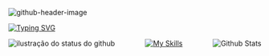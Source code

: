![github-header-image](https://i.imgur.com/2EHwV3C.jpeg)

<a href="https://git.io/typing-svg"><img src="https://readme-typing-svg.herokuapp.com?font=Fira+Code&size=19&duration=3500&pause=1000&color=FFA4C7&width=587&separator=%3E&lines=System.out.println(%22Hello%2C+World!%22);%3Eecho+%22Hello%2C+World!%22;%3EConsole.WriteLine(%22Hello%2C+World!%22);%3Ecout+%3C%3C+%22Hello%2C+World!%22+%3C%3C+endl;%3Econsole.log(%22Hello%2C+World!%22);%3ESELECT+nome++FROM+pessoas++WHERE+nome+%3D+'Fabio';" alt="Typing SVG" />
</a>

<p align="center">
<img align='left' src="https://github-readme-stats.vercel.app/api?username=notfabo&show_icons=true&title_color=FFFFFF&text_color=FFFFFF&icon_color=FFFFFF&bg_color=0D1017&cache_seconds=2300&hide_border=true" alt="ilustração do status do github">
  
<img
        align="right"
        src="https://github-readme-stats.vercel.app/api/top-langs/?username=notfabo&show_icons=true&title_color=FFFFFF&text_color=FFFFFF&icon_color=FFFFFF&bg_color=0D1017&cache_seconds=2300&hide_border=true"
        alt="Github Stats"
      />
</p>

<div align="center">
  
[![My Skills](https://skillicons.dev/icons?i=js,ts,react,nextjs,nodejs,docker,aws,azure,html,css,tailwind,linux,kotlin,python,git,figma,ai,vscode,mysql)](https://skillicons.dev)
</div>
